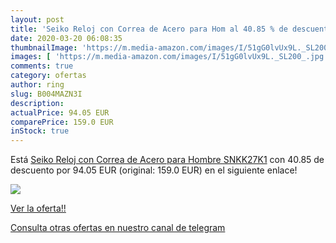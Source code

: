 ```yaml
---
layout: post
title: 'Seiko Reloj con Correa de Acero para Hom al 40.85 % de descuento'
date: 2020-03-20 06:08:35
thumbnailImage: 'https://m.media-amazon.com/images/I/51gG0lvUx9L._SL200_.jpg'
images: [ 'https://m.media-amazon.com/images/I/51gG0lvUx9L._SL200_.jpg' ]
comments: true
category: ofertas
author: ring
slug: B004MAZN3I
description:
actualPrice: 94.05 EUR
comparePrice: 159.0 EUR
inStock: true
---
```


Está [Seiko Reloj con Correa de Acero para Hombre SNKK27K1](https://www.amazon.com/dp/B004MAZN3I/?tag=redken08-20) con 40.85 de descuento por 94.05 EUR (original: 159.0 EUR) en el siguiente enlace!

[![](https://m.media-amazon.com/images/I/51gG0lvUx9L._SL200_.jpg)](https://www.amazon.com/dp/B004MAZN3I/?tag=redken08-20)

[Ver la oferta!!](https://www.amazon.com/dp/B004MAZN3I/?tag=redken08-20)

[Consulta otras ofertas en nuestro canal de telegram](https://t.me/s/ofertas25)
